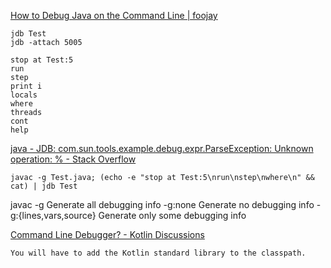 [How to Debug Java on the Command Line | foojay](https://foojay.io/today/jdb/)

    jdb Test
    jdb -attach 5005

    stop at Test:5
    run
    step
    print i
    locals
    where
    threads
    cont
    help



[java - JDB: com.sun.tools.example.debug.expr.ParseException: Unknown operation: % - Stack Overflow](https://stackoverflow.com/questions/26855169/jdb-com-sun-tools-example-debug-expr-parseexception-unknown-operation)

    javac -g Test.java; (echo -e "stop at Test:5\nrun\nstep\nwhere\n" && cat) | jdb Test

javac
    -g                         Generate all debugging info
    -g:none                    Generate no debugging info
    -g:{lines,vars,source}     Generate only some debugging info


[Command Line Debugger? - Kotlin Discussions](https://discuss.kotlinlang.org/t/command-line-debugger/8027/3)

    You will have to add the Kotlin standard library to the classpath.